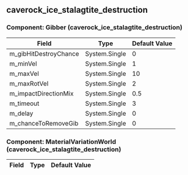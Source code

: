## caverock_ice_stalagtite_destruction

### Component: Gibber (caverock_ice_stalagtite_destruction)

|Field|Type|Default Value|
|---|---|---|
|m_gibHitDestroyChance|System.Single|0|
|m_minVel|System.Single|1|
|m_maxVel|System.Single|10|
|m_maxRotVel|System.Single|2|
|m_impactDirectionMix|System.Single|0.5|
|m_timeout|System.Single|3|
|m_delay|System.Single|0|
|m_chanceToRemoveGib|System.Single|0|

### Component: MaterialVariationWorld (caverock_ice_stalagtite_destruction)

|Field|Type|Default Value|
|---|---|---|


